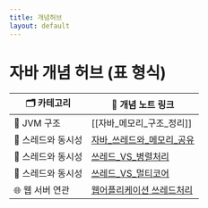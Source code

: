 ```yaml
---
title: 개념허브
layout: default
---
```


# 자바 개념 허브 (표 형식)

| 🗂️ 카테고리    | 📄 개념 노트 링크                                                    |
| ----------- | -------------------------------------------------------------- |
| 🧠 JVM 구조   | [[자바_메모리_구조_정리]]                                               |
| 🔄 스레드와 동시성 | [자바_쓰레드와_메모리_공유](languages/programming/Java/자바_쓰레드와_메모리_공유.md) |
| 🔄 스레드와 동시성 | [쓰레드_VS_병렬처리](languages/programming/Java/쓰레드는_병렬처리_단위인가)       |
| 🔄 스레드와 동시성 | [쓰레드_VS_멀티코어](languages/programming/Java/쓰레드_vs_멀티코어)          |
| 🌐 웹 서버 연관  | [웹어플리케이션 쓰레드처리](was/웹_애플리케이션과_자동_쓰레드_처리)                       |
